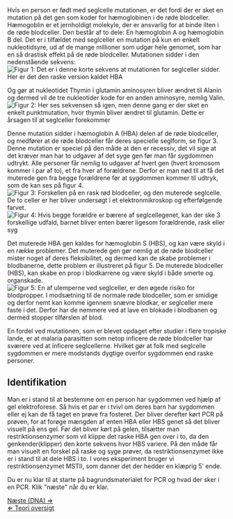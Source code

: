 Hvis en person er født med seglcelle mutationen, er det fordi der er
sket en mutation på det gen som koder for hæmoglobinen i de røde
blodceller. Hæmogoblin er et jernholdigt molekyle, der er ansvarlig for
at binde ilten i de røde blodceller. Den består af to dele: En
hæmoglobin A og hæmoglobin B del. Det er i tilfældet med seglceller en
mutation på kun en enkelt nukleotidsyre, ud af de mange millioner som
udgør hele genomet, som har en så drastisk effekt på de røde blodceller.
Mutationen sidder i den nedenstående sekvens: ![Figur 1: Det er i denne
korte sekvens at mutationen for seglceller sidder. Her er det den raske
version kaldet
HBA](HBA.jpg "fig:Figur 1: Det er i denne korte sekvens at mutationen for seglceller sidder. Her er det den raske version kaldet HBA")

Og gør at nukleotidet Thymin i glutamin aminosyren bliver ændret til
Alanin og dermed vil de tre nukleotider kode for en anden aminosyre,
nemlig Valin. ![Figur 2: Her ses sekvensen så igen, men denne gang er
der sket en enkelt punktmutation, hvor thymin bliver ændret til
glutamin. Dette er årsagen til at seglceller
forekommer](HBS.jpg "fig:Figur 2: Her ses sekvensen så igen, men denne gang er der sket en enkelt punktmutation, hvor thymin bliver ændret til glutamin. Dette er årsagen til at seglceller forekommer")

Denne mutation sidder i hæmoglobin A (HBA) delen af de røde blodceller,
og medfører at de røde blodceller får deres specielle seglform, se figur
3. Denne mutation er speciel på den måde at den er recessiv, det vil
sige at det kræver man har to udgaver af det syge gen før man får
sygdommen udtrykt. Alle personer får nemlig to udgaver af hvert gen
(hvert kromosom kommer i par af to), et fra hver af forældrene. Derfor
er man nød til at få det muterede gen fra begge forældrene før at
sygdommen kommer til udtryk, som de kan ses på figur 4.\
 ![Figur 3: Forskellen på en rask rød blodceller, og den muterede
seglcelle. De to celler er her bliver undersøgt i et elektronmikroskop
og efterfølgende
farvet.](Blood_1.jpg "fig:Figur 3: Forskellen på en rask rød blodceller, og den muterede seglcelle. De to celler er her bliver undersøgt i et elektronmikroskop og efterfølgende farvet.")\
 ![Figur 4: Hvis begge forældre er bærere af seglcellegenet, kan der ske
3 forskellige udfald, barnet bliver enten bærer ligesom forældrende,
rask eller
syg](Anemia_Risk.jpg "fig:Figur 4: Hvis begge forældre er bærere af seglcellegenet, kan der ske 3 forskellige udfald, barnet bliver enten bærer ligesom forældrende, rask eller syg")

Det muterede HBA gen kaldes for hæmoglobin S (HBS), og kan være skyld i
en række problemer. Det muterede gen gør nemlig at de røde blodceller
mister noget af deres fleksibilitet, og dermed kan de skabe problemer i
blodbanerne, dette problem er illustreret på figur 5. De muterede
blodceller (HBS), kan skabe en prop i blodkarrene og være skyld i både
smerte og organskade.\
 ![Figur 5: En af ulemperne ved seglceller, er den øgede risiko for
blodpropper. I modsætning til de normale røde blodceller, som er smidige
og derfor nemt kan komme igennem snævre blodkar, er seglceller mere
faste i det. Derfor har de nemmere ved at lave en blokade i blodbanen og
dermed stopper tilførslen af
blod.](Blood_2.jpg "fig:Figur 5: En af ulemperne ved seglceller, er den øgede risiko for blodpropper. I modsætning til de normale røde blodceller, som er smidige og derfor nemt kan komme igennem snævre blodkar, er seglceller mere faste i det. Derfor har de nemmere ved at lave en blokade i blodbanen og dermed stopper tilførslen af blod.")

En fordel ved mutationen, som er blevet opdaget efter studier i flere
tropiske lande, er at malaria parasitten som netop inficere de røde
blodceller har sværere ved at inficere seglcellerne. Hvilket gør at folk
med seglcelle sygdommen er mere modstands dygtige overfor sygdommen end
raske personer.

Identifikation
--------------

Man er i stand til at bestemme om en person har sygdommen ved hjælp af
gel elektroforese. Så hvis et par er i tvivl om deres barn har sygdommen
eller ej kan de få taget en prøve fra fosteret. Der bliver derefter kørt
PCR på prøven, for at forøge mængden af enten HBA eller HBS genet så det
bliver visuelt på ens gel. Før det bliver kørt på gelen, tilsætter man
restriktionsenzymer som vil klippe det raske HBA gen over i to, da den
genkender(klipper) den korte sekvens hvor HBS variere. På den måde får
man visuelt en forskel på raske og syge prøver, da restriktionsenzymet
ikke er i stand til at dele HBS i to. I vores eksperiment bruger vi
restriktionsenzymet MSTII, som danner det der hedder en klæprig 5' ende.

Du er nu klar til at starte på bagrundsmaterialet for PCR og hvad der
sker i en PCR. Klik "næste" når du er klar.

[Næste (DNA) ⇒](DNA_Bio-Kemi "wikilink")\
[⇐ Teori oversigt](Bio-Kemi "wikilink")


